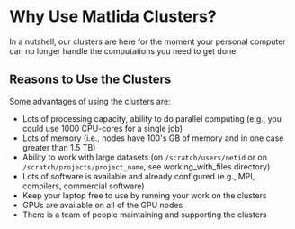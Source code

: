 # Why Use Matlida Clusters?

In a nutshell, our clusters are here for the moment your personal computer can no longer handle the computations you need to get done.

## Reasons to Use the Clusters

Some advantages of using the clusters are:

- Lots of processing capacity, ability to do parallel computing (e.g., you could use 1000 CPU-cores for a single job)  
- Lots of memory (i.e., nodes have 100's GB of memory and in one case greater than 1.5 TB)
- Ability to work with large datasets (on `/scratch/users/netid` or on `/scratch/projects/project_name`, see working_with_files directory)
- Lots of software is available and already configured (e.g., MPI, compilers, commercial software)
- Keep your laptop free to use by running your work on the clusters
- GPUs are available on all of the GPU nodes
- There is a team of people maintaining and supporting the clusters
